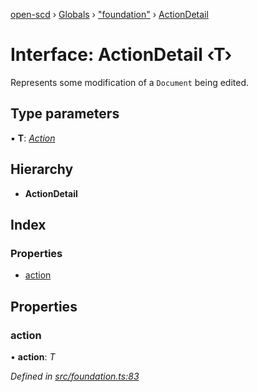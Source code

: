 [open-scd](../README.md) › [Globals](../globals.md) › ["foundation"](../modules/_foundation_.md) › [ActionDetail](_foundation_.actiondetail.md)

# Interface: ActionDetail ‹**T**›

Represents some modification of a `Document` being edited.

## Type parameters

▪ **T**: *[Action](../modules/_foundation_.md#action)*

## Hierarchy

* **ActionDetail**

## Index

### Properties

* [action](_foundation_.actiondetail.md#action)

## Properties

###  action

• **action**: *T*

*Defined in [src/foundation.ts:83](https://github.com/openscd/open-scd/blob/892d6d1/src/foundation.ts#L83)*
